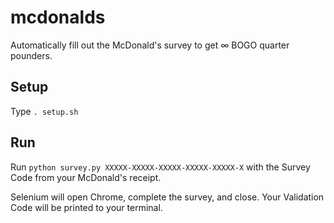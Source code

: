 # mcdonalds
Automatically fill out the McDonald's survey to get ∞ BOGO quarter pounders.

## Setup

Type `. setup.sh`


## Run

Run `python survey.py XXXXX-XXXXX-XXXXX-XXXXX-XXXXX-X` with the Survey Code from your McDonald's receipt.

Selenium will open Chrome, complete the survey, and close. Your Validation Code will be printed to your terminal.
